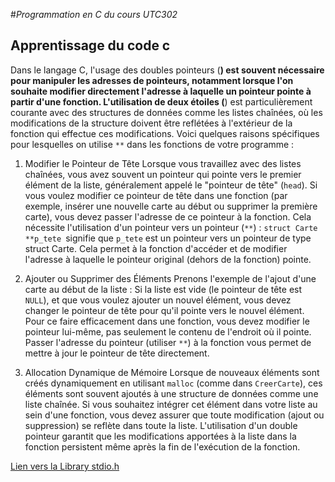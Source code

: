 #_Programmation en C du cours UTC302_

## Apprentissage du code c

Dans le langage C, l'usage des doubles pointeurs (**) est souvent nécessaire pour manipuler les adresses de pointeurs, notamment lorsque l'on souhaite modifier directement l'adresse à laquelle un pointeur pointe à partir d'une fonction. L'utilisation de deux étoiles (**) est particulièrement courante avec des structures de données comme les listes chaînées, où les modifications de la structure doivent être reflétées à l'extérieur de la fonction qui effectue ces modifications. Voici quelques raisons spécifiques pour lesquelles on utilise `**` dans les fonctions de votre programme :

1. Modifier le Pointeur de Tête
Lorsque vous travaillez avec des listes chaînées, vous avez souvent un pointeur qui pointe vers le premier élément de la liste, généralement appelé le "pointeur de tête" (`head`). Si vous voulez modifier ce pointeur de tête dans une fonction (par exemple, insérer une nouvelle carte au début ou supprimer la première carte), vous devez passer l'adresse de ce pointeur à la fonction. Cela nécessite l'utilisation d'un pointeur vers un pointeur (`**`) :
`struct Carte **p_tete `signifie que `p_tete` est un pointeur vers un pointeur de type struct Carte. Cela permet à la fonction d'accéder et de modifier l'adresse à laquelle le pointeur original (dehors de la fonction) pointe.

2. Ajouter ou Supprimer des Éléments
Prenons l'exemple de l'ajout d'une carte au début de la liste :
Si la liste est vide (le pointeur de tête est `NULL`), et que vous voulez ajouter un nouvel élément, vous devez changer le pointeur de tête pour qu'il pointe vers le nouvel élément. Pour ce faire efficacement dans une fonction, vous devez modifier le pointeur lui-même, pas seulement le contenu de l'endroit où il pointe. Passer l'adresse du pointeur (utiliser `**`) à la fonction vous permet de mettre à jour le pointeur de tête directement.

3. Allocation Dynamique de Mémoire
Lorsque de nouveaux éléments sont créés dynamiquement en utilisant `malloc` (comme dans `CreerCarte`), ces éléments sont souvent ajoutés à une structure de données comme une liste chaînée. Si vous souhaitez intégrer cet élément dans votre liste au sein d'une fonction, vous devez assurer que toute modification (ajout ou suppression) se reflète dans toute la liste. L'utilisation d'un double pointeur garantit que les modifications apportées à la liste dans la fonction persistent même après la fin de l'exécution de la fonction.

[Lien vers la Library stdio.h](https://www.tutorialspoint.com/c_standard_library/stdio_h.htm)